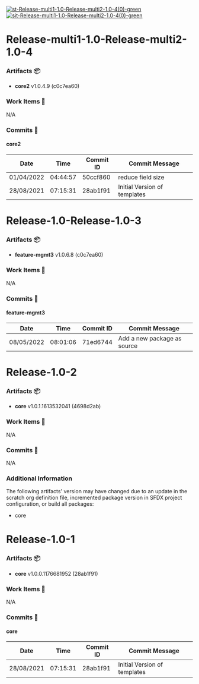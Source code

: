 [![st-Release-multi1-1.0-Release-multi2-1.0-4(0)-green](https://img.shields.io/static/v1?label=st&message=Release-multi1-1.0-Release-multi2-1.0-4(0)&color=green)](#201503a3d287d38775c746626f807122600a4047) [![sit-Release-multi1-1.0-Release-multi2-1.0-4(0)-green](https://img.shields.io/static/v1?label=sit&message=Release-multi1-1.0-Release-multi2-1.0-4(0)&color=green)](#201503a3d287d38775c746626f807122600a4047) 
<a id=201503a3d287d38775c746626f807122600a4047></a>
# Release-multi1-1.0-Release-multi2-1.0-4
### Artifacts :package:
- **core2**     v1.0.4.9 (c0c7ea60)

### Work Items :gem:
N/A

### Commits :book:

#### core2
| Date       | Time     | Commit ID | Commit Message               |
| ---------- | -------- | --------- | ---------------------------- |
| 01/04/2022 | 04:44:57 | 50ccf860  | reduce field size            |
| 28/08/2021 | 07:15:31 | 28ab1f91  | Initial Version of templates |

<a id=808496ac73ce4559c90bd7c5f086d29796ed5e50></a>
# Release-1.0-Release-1.0-3
### Artifacts :package:
- **feature-mgmt3**     v1.0.6.8 (c0c7ea60)

### Work Items :gem:
N/A

### Commits :book:

#### feature-mgmt3
| Date       | Time     | Commit ID | Commit Message              |
| ---------- | -------- | --------- | --------------------------- |
| 08/05/2022 | 08:01:06 | 71ed6744  | Add a new package as source |

<a id=899c59f75b4a97bfaa036a401e1d3cf50b0e5117></a>
# Release-1.0-2
### Artifacts :package:
- **core**     v1.0.1.1613532041 (4698d2ab)

### Work Items :gem:
N/A

### Commits :book:
N/A

### Additional Information
The following artifacts' version may have changed due to an update in the scratch org definition file, incremented package version in SFDX project configuration, or build all packages:
  - core

<a id=9bb287b3a567ea276cd3a7a63bcd05224177aa26></a>
# Release-1.0-1
### Artifacts :package:
- **core**     v1.0.0.1176681952 (28ab1f91)

### Work Items :gem:
N/A

### Commits :book:

#### core
| Date       | Time     | Commit ID | Commit Message               |
| ---------- | -------- | --------- | ---------------------------- |
| 28/08/2021 | 07:15:31 | 28ab1f91  | Initial Version of templates |
